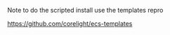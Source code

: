 Note to do the scripted install use the templates repro

https://github.com/corelight/ecs-templates
